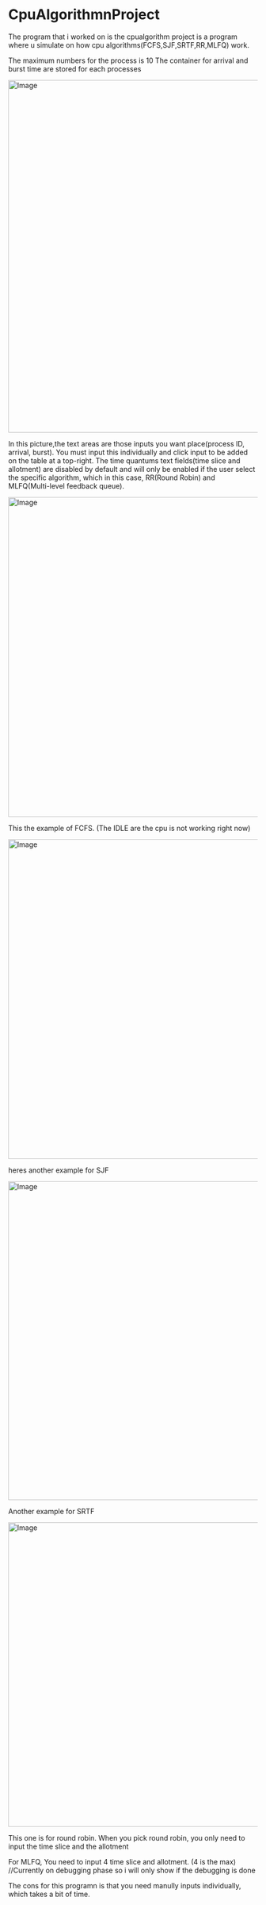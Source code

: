 # CpuAlgorithmnProject
The program that i worked on is the cpualgorithm project is a program where u simulate on how cpu algorithms(FCFS,SJF,SRTF,RR,MLFQ) work.

The maximum numbers for the process is 10
The container for arrival and burst time are stored for each processes

<img width="1206" height="710" alt="Image" src="https://github.com/user-attachments/assets/3a3fe4ce-881d-4d42-96d2-9d86e8d0bab3" />
       
In this picture,the text areas are those inputs you want place(process ID, arrival, burst). You must input this individually and click input to be added on the table at a top-right. The time quantums text fields(time slice and allotment) are disabled by default and will only be enabled if the user select the specific algorithm, which in this case, RR(Round Robin) and MLFQ(Multi-level feedback queue).
       
<img width="1153" height="644" alt="Image" src="https://github.com/user-attachments/assets/cc237e95-1e7d-4ece-9965-e72d2d06498b" />

This the example of FCFS.
(The IDLE are the cpu is not working right now)

<img width="1141" height="644" alt="Image" src="https://github.com/user-attachments/assets/a58b5db8-4a1d-447f-96a7-5f6749937f61" />

heres another example for SJF

<img width="1142" height="642" alt="Image" src="https://github.com/user-attachments/assets/420b50de-74e5-4871-a1a6-8899f1b5dcbe" />

Another example for SRTF

<img width="1143" height="613" alt="Image" src="https://github.com/user-attachments/assets/d4474de9-1481-4f57-849d-f9e836cc7017" />

This one is for round robin. When you pick round robin, you only need to input the time slice and the allotment

For MLFQ, You need to input 4 time slice and allotment. (4 is the max)
//Currently on debugging phase so i will only show if the debugging is done

The cons for this programn is that you need manully inputs individually, which takes a bit of time. 
